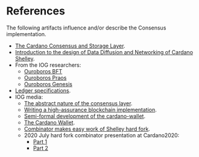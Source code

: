 # References 

The following artifacts influence and/or describe the Consensus implementation.

* [The Cardano Consensus and Storage Layer][consensus-report].
* [Introduction to the design of Data Diffusion and Networking of Cardano
  Shelley][network-report].
* From the IOG researchers:
    * [Ouroboros BFT][ouroboros-bft] 
    * [Ouroboros Praos][ouroboros-praos] 
    * [Ouroboros Genesis][ouroboros-genesis] 
* [Ledger specifications][cardano-ledger].
* IOG media:
    * [The abstract nature of the consensus layer](https://iohk.io/en/blog/posts/2020/05/28/the-abstract-nature-of-the-consensus-layer/).
    * [Writing a high-assurance blockchain implementation](https://iohk.io/en/blog/posts/2017/11/03/writing-a-high-assurance-blockchain-implementation/).
    * [Semi-formal development of the cardano-wallet](https://iohk.io/en/blog/posts/2018/06/04/semi-formal-development-the-cardano-wallet/).
    * [The Cardano Wallet](https://www.youtube.com/watch?v=6VWCB0_uLLw).
    * [Combinator makes easy work of Shelley hard fork](https://iohk.io/en/blog/posts/2020/05/07/combinator-makes-easy-work-of-shelley-hard-fork/).
    * 2020 July hard fork combinator presentation at Cardano2020:
        * [Part 1](https://www.youtube.com/watch?v=D8OTZULEsaI)
        * [Part 2](https://www.youtube.com/watch?v=wNZq6VPLIXg)

[ouroboros-bft]: https://iohk.io/en/research/library/papers/ouroboros-bfta-simple-byzantine-fault-tolerant-consensus-protocol/
[ouroboros-praos]: https://iohk.io/en/research/library/papers/ouroboros-praosan-adaptively-securesemi-synchronous-proof-of-stake-protocol/
[ouroboros-genesis]: https://iohk.io/en/research/library/papers/ouroboros-genesiscomposable-proof-of-stake-blockchains-with-dynamic-availability/
[consensus-report]: https://input-output-hk.github.io/ouroboros-network/pdfs/report/
[network-report]: https://input-output-hk.github.io/ouroboros-network/pdfs/network-design/
[cardano-ledger]: https://github.com/input-output-hk/cardano-ledger/
